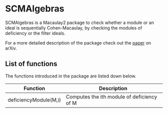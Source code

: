 # SCMAlgebras

SCMAlgebras is a Macaulay2 package to check whether a module or an ideal is sequentially Cohen-Macaulay, by checking the modules of deficiency or the filter ideals.

For a more detailed description of the package check out the [paper](https://arxiv.org/pdf/2409.15134) on arXiv.

## List of functions
The functions introduced in the package are listed down below.

 Function | Description
    ---   |    ---
 deficiencyModule(M,i) | Computes the ith module of deficiency of M

